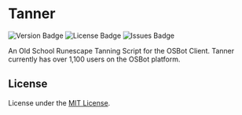 # Tanner

![Version Badge](https://img.shields.io/badge/version-1.0-green)
![License Badge](https://img.shields.io/github/license/lewisclark/tanner)
![Issues Badge](https://img.shields.io/github/issues/lewisclark/tanner)

An Old School Runescape Tanning Script for the OSBot Client. Tanner currently has over 1,100 users on the OSBot platform.

## License
License under the [MIT License](LICENSE.md).
